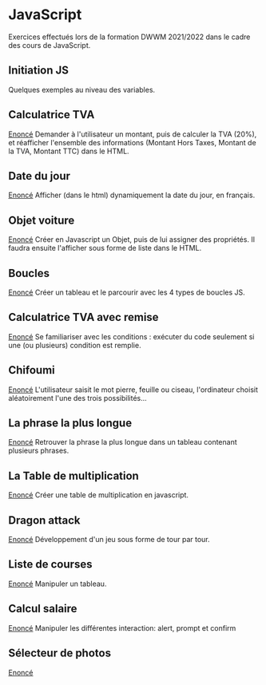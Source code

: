 # JavaScript
Exercices effectués lors de la formation DWWM 2021/2022 dans le cadre des cours de JavaScript.
## Initiation JS
Quelques exemples au niveau des variables.
## Calculatrice TVA
[Enoncé](https://haudrey.notion.site/Calculatrice-TVA-avec-saisie-nonc-7592d7aba9364100af8731ea292c84ec) 
Demander à l'utilisateur un montant, puis de calculer la TVA (20%), et réafficher l'ensemble des informations (Montant Hors Taxes, Montant de la TVA, Montant TTC) dans le HTML.
## Date du jour
[Enoncé](https://haudrey.notion.site/Date-du-jour-nonc-521ec5b2e2c14a93ad95a34653f8b11e) 
Afficher (dans le html) dynamiquement la date du jour, en français.
## Objet voiture
[Enoncé](https://haudrey.notion.site/Objet-voiture-nonc-096ce54abc5d44c3959d1ac783ff9d01) 
Créer en Javascript un Objet, puis de lui assigner des propriétés.
Il faudra ensuite l'afficher sous forme de liste dans le HTML.
## Boucles
[Enoncé](https://github.com/Audelweiss/Exercices-developpement/tree/master/Boucles) 
Créer un tableau et le parcourir avec les 4 types de boucles JS.
## Calculatrice TVA avec remise
[Enoncé](https://haudrey.notion.site/Calculatrice-TVA-avec-remise-nonc-08dc4f049ea147acad66ccc33fe40c20) 
Se familiariser avec les conditions : exécuter du code seulement si une (ou plusieurs) condition est remplie.
## Chifoumi
[Enoncé](https://haudrey.notion.site/Chifoumi-nonc-21d6f33200d740cf8ba02e16619506c2) 
L'utilisateur saisit le mot pierre, feuille ou ciseau, l'ordinateur choisit aléatoirement l'une des trois possibilités...
## La phrase la plus longue
[Enoncé](https://haudrey.notion.site/La-phrase-la-plus-longue-nonc-6c9c3d35ec7d453691a142cedcc98754) 
Retrouver la phrase la plus longue dans un tableau contenant plusieurs phrases.
## La Table de multiplication
[Enoncé](https://haudrey.notion.site/Table-de-multiplications-nonc-29448028502744b581fc693f0fee12b3) 
Créer une table de multiplication en javascript.
## Dragon attack
[Enoncé](https://haudrey.notion.site/Dragon-attack-nonc-08043f59359641ac944568f3311bb563) 
Développement d'un jeu sous forme de tour par tour.
## Liste de courses
[Enoncé](https://haudrey.notion.site/Liste-de-course-nonc-b5bf9b770b304f1cbf0d06679ff98994) 
Manipuler un tableau.
## Calcul salaire
[Enoncé](https://github.com/Audelweiss/Exercices-developpement/tree/master/Calculer-salaire)
Manipuler les différentes interaction: alert, prompt et confirm
## Sélecteur de photos
[Enoncé](https://haudrey.notion.site/S-lecteur-de-photos-nonc-07096b2ab7c84fff8f0096ef537ca389)

